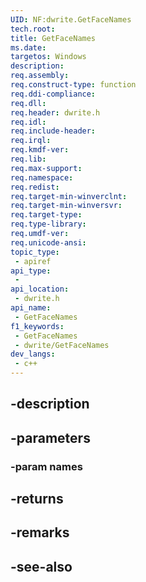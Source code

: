 ```yaml
---
UID: NF:dwrite.GetFaceNames
tech.root: 
title: GetFaceNames
ms.date: 
targetos: Windows
description: 
req.assembly: 
req.construct-type: function
req.ddi-compliance: 
req.dll: 
req.header: dwrite.h
req.idl: 
req.include-header: 
req.irql: 
req.kmdf-ver: 
req.lib: 
req.max-support: 
req.namespace: 
req.redist: 
req.target-min-winverclnt: 
req.target-min-winversvr: 
req.target-type: 
req.type-library: 
req.umdf-ver: 
req.unicode-ansi: 
topic_type:
 - apiref
api_type:
 - 
api_location:
 - dwrite.h
api_name:
 - GetFaceNames
f1_keywords:
 - GetFaceNames
 - dwrite/GetFaceNames
dev_langs:
 - c++
---
```


## -description

## -parameters

### -param names

## -returns

## -remarks

## -see-also

